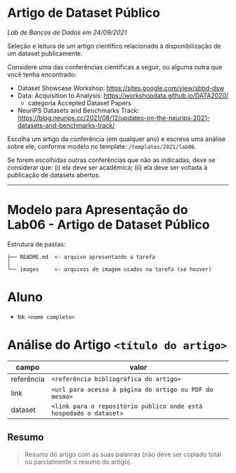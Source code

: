 # Artigo de Dataset Público
*Lab de Bancos de Dados em 24/09/2021*

Seleção e leitura de um artigo científico relacionado à disponibilização de um dataset publicamente.

Considere uma das conferências científicas a seguir, ou alguma outra que você tenha encontrado:

* Dataset Showcase Workshop: https://sites.google.com/view/sbbd-dsw
* Data: Acquisition to Analysis: https://workshopdata.github.io/DATA2020/
  * categoria Accepted Dataset Papers
* NeurIPS Datasets and Benchmarks Track: https://blog.neurips.cc/2021/08/12/updates-on-the-neurips-2021-datasets-and-benchmarks-track/

Escolha um artigo da conferência (em qualquer ano) e escreva uma análise sobre ele, conforme modelo no template: `/templates/2021/lab06`.

Se forem escolhidas outras conferências que não as indicadas, deve se considerar que: (i) ela deve ser acadêmica; (ii) ela deve ser voltada à publicação de datasets abertos.


-----


# Modelo para Apresentação do Lab06 - Artigo de Dataset Público

Estrutura de pastas:

~~~
├── README.md  <- arquivo apresentando a tarefa
│
└── images     <- arquivos de imagem usados na tarefa (se houver)
~~~

# Aluno
* `RA`: `<nome completo>`

# Análise do Artigo `<título do artigo>`

| campo | valor |
|------------|----------------------------------------|
| referência | `<referência bibliográfica do artigo>` |
| link       | `<url para acesso à página do artigo ou PDF do mesmo>` |
| dataset | `<link para o repositório público onde está hospedado o dataset>` |

## Resumo

> Resumo do artigo com as suas palavras (não deve ser copiado total ou parcialmente o resumo do artigo).

##
